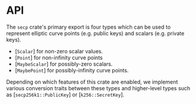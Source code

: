 # API

The `secp` crate's primary export is four types which can be used to represent elliptic curve points (e.g. public keys) and scalars (e.g. private keys).

- [`Scalar`] for non-zero scalar values.
- [`Point`] for non-infinity curve points
- [`MaybeScalar`] for possibly-zero scalars.
- [`MaybePoint`] for possibly-infinity curve points.

Depending on which features of this crate are enabled, we implement various conversion traits between these types and higher-level types such as [`secp256k1::PublicKey`] or [`k256::SecretKey`].

<!-- TODO more docs needed -->
